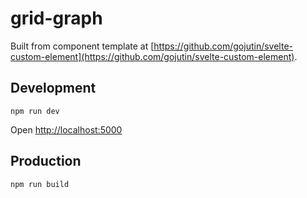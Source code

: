 
# grid-graph

Built from component template at [https://github.com/gojutin/svelte-custom-element](https://github.com/gojutin/svelte-custom-element).

## Development

```
npm run dev
```

Open [http://localhost:5000](http://localhost:5000)

## Production

```
npm run build
```
